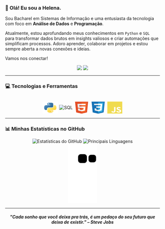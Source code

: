 ### 👋 Olá! Eu sou a Helena.

Sou Bacharel em Sistemas de Informação e uma entusiasta da tecnologia com foco em **Análise de Dados** e **Programação**. 

Atualmente, estou aprofundando meus conhecimentos em `Python` e `SQL` para transformar dados brutos em insights valiosos e criar automações que simplificam processos. Adoro aprender, colaborar em projetos e estou sempre aberta a novas conexões e ideias.

Vamos nos conectar!

<div align="center">
  <a href="https://www.linkedin.com/in/helena-rodrigues-77a66095/" target="_blank"><img src="https://img.shields.io/badge/LinkedIn-0077B5?style=for-the-badge&logo=linkedin&logoColor=white" target="_blank"></a>
  <a href="mailto:haraujo365@gmail.com"><img src="https://img.shields.io/badge/Gmail-D14836?style=for-the-badge&logo=gmail&logoColor=white" target="_blank"></a>
</div>

---

### 💻 Tecnologias e Ferramentas

<div align="center" style="display: inline_block"><br>
  <img align="center" alt="Python" height="40" width="50" src="https://raw.githubusercontent.com/devicons/devicon/master/icons/python/python-original.svg">
  <img align="center" alt="SQL" height="40" width="50" src="https://cdn.jsdelivr.net/gh/devicons/devicon/icons/mysql/mysql-original-wordmark.svg">
  <img align="center" alt="HTML5" height="40" width="50" src="https://raw.githubusercontent.com/devicons/devicon/master/icons/html5/html5-original.svg">
  <img align="center" alt="CSS3" height="40" width="50" src="https://raw.githubusercontent.com/devicons/devicon/master/icons/css3/css3-original.svg">
  <img align="center" alt="JavaScript" height="40" width="50" src="https://raw.githubusercontent.com/devicons/devicon/master/icons/javascript/javascript-plain.svg">
</div>

---

### 📊 Minhas Estatísticas no GitHub

<div align="center">
  <img src="https://github-readme-stats.vercel.app/api?username=HelenaGodoy&show_icons=true&include_all_commits=true&count_private=true&theme=dracula&hide_border=true&locale=pt-br" height="150" alt="Estatísticas do GitHub" />
  <img src="https://github-readme-stats.vercel.app/api/top-langs/?username=HelenaGodoy&layout=compact&theme=dracula&hide_border=true&locale=pt-br" height="150" alt="Principais Linguagens" />
</div>

<div align="center">
  <img src="https://github.com/HelenaGodoy/HelenaGodoy/blob/output/github-contribution-grid-snake.svg" alt="Animação da Cobrinha de Contribuições">
</div>

---

<h5 align="center">
  <i>"Cada sonho que você deixa pra trás, é um pedaço do seu futuro que deixa de existir." – Steve Jobs</i>
</h5>
